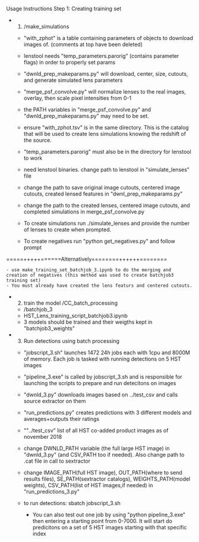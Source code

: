 Usage Instructions
Step 1: Creating training set
 - 1) /make_simulations
    - "with_zphot" is a table containing parameters of objects to download images of. (comments at top have been deleted)                                                                                                            
    - lenstool needs  "temp_parameters.parorig" (contains parameter flags) in order to properly set params                                                                                                                           
    - "dwnld_prep_makeparams.py" will download, center, size, cutouts, and generate simulated lens parameters                                              
    - "merge_psf_convolve.py" will normalize lenses to the real images, overlay, then scale pixel intensities from 0-1                                                   
    - the PATH variables in "merge_psf_convolve.py" and "dwnld_prep_makeparams.py" may need to be set.         

    - ensure "with_zphot.tsv" is in the same directory. This is the catalog that will be used to create lens simulations knowing the redshift of the source. 
    - "temp_parameters.parorig" must also be in the directory for lenstool to work
    - need lenstool binaries. change path to lenstool in "simulate_lenses" file
    - change the path to save original image cutouts, centered image cutouts, created lensed features in "dwnl_prep_makeparams.py"
    - change the path to the created lenses, centered image cutouts, and completed simulations in merge_psf_convolve.py
    - To create simulations run ./simulate_lenses and provide the number of lenses to create when prompted.
    - To create negatives run "python get_negatives.py" and follow prompt

=====+++++======Alternatively========++++++========
   
    - use make_training_set_batchjob_3.ipynb to do the merging and creation of negatives (this method was used to create batchjob3 training set)
    - You must already have created the lens featurs and centered cutouts.

- 2) train the model /CC_batch_processing
    - /batchjob_3
    - HST_Lens_training_script_batchjob3.ipynb
    - 3 models should be trained and their weigths kept in "batchjob3_weights"

- 3) Run detections using batch processing
    - "jobscript_3.sh" launches 1472 24h jobs each with 1cpu and 8000M of memory. Each job is tasked with running detections on 5 HST images
    - "pipeline_3.exe" is called by jobscript_3.sh and is responsible for launching the scripts to prepare and run detecitons on images
    - "dwnld_3.py" downloads images based on ../test_csv and calls source extractor on them
    - "run_predictions.py" creates predictions with 3 different models and averages+outputs their ratings 
    - ""../test_csv" list of all HST co-added product images as of november 2018

    - change DWNLD_PATH variable (the full large HST image) in "dwnld_3.py" (and CSV_PATH too if needed). Also change path to .cat file in call to sextractor
    - change IMAGE_PATH(full HST image), OUT_PATH(where to send results files), SE_PATH(sextractor catalogs), WEIGHTS_PATH(model weights), CSV_PATH(list of HST images,if needed) in "run_predictions_3.py"


    - to run detections: sbatch jobscript_3.sh 
        - You can also test out one job by using "python pipeline_3.exe" then entering a starting point from 0-7000. It will start do predicitons on a set of 5 HST images starting with that specific index






